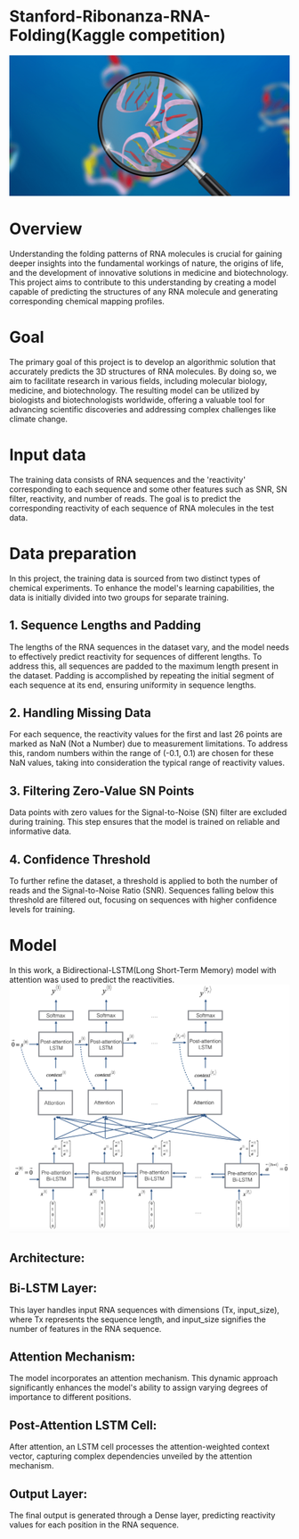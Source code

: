 # Stanford-Ribonanza-RNA-Folding(Kaggle competition)
![ ](header.png)

# Overview
Understanding the folding patterns of RNA molecules is crucial for gaining deeper insights into the fundamental workings of nature, the origins of life, and the development of innovative solutions in medicine and biotechnology. This project aims to contribute to this understanding by creating a model capable of predicting the structures of any RNA molecule and generating corresponding chemical mapping profiles.

# Goal
The primary goal of this project is to develop an algorithmic solution that accurately predicts the 3D structures of RNA molecules. By doing so, we aim to facilitate research in various fields, including molecular biology, medicine, and biotechnology. The resulting model can be utilized by biologists and biotechnologists worldwide, offering a valuable tool for advancing scientific discoveries and addressing complex challenges like climate change.
# Input data
The training data consists of RNA sequences and the 'reactivity' corresponding to each sequence and some other features such as SNR, SN filter, reactivity, and number of reads. The goal is to predict the corresponding reactivity of each sequence of RNA molecules in the test data.
# Data preparation
In this project, the training data is sourced from two distinct types of chemical experiments. To enhance the model's learning capabilities, the data is initially divided into two groups for separate training.

## 1. Sequence Lengths and Padding
The lengths of the RNA sequences in the dataset vary, and the model needs to effectively predict reactivity for sequences of different lengths. To address this, all sequences are padded to the maximum length present in the dataset. Padding is accomplished by repeating the initial segment of each sequence at its end, ensuring uniformity in sequence lengths.

## 2. Handling Missing Data
For each sequence, the reactivity values for the first and last 26 points are marked as NaN (Not a Number) due to measurement limitations. To address this, random numbers within the range of (-0.1, 0.1) are chosen for these NaN values, taking into consideration the typical range of reactivity values.

## 3. Filtering Zero-Value SN Points
Data points with zero values for the Signal-to-Noise (SN) filter are excluded during training. This step ensures that the model is trained on reliable and informative data.

## 4. Confidence Threshold
To further refine the dataset, a threshold is applied to both the number of reads and the Signal-to-Noise Ratio (SNR). Sequences falling below this threshold are filtered out, focusing on sequences with higher confidence levels for training.
# Model
In this work, a Bidirectional-LSTM(Long Short-Term Memory) model with attention was used to predict the reactivities. 
![ ](attn_model.png)
## Architecture:
## Bi-LSTM Layer:
This layer handles input RNA sequences with dimensions (Tx, input_size), where Tx represents the sequence length, and input_size signifies the number of features in the RNA sequence.

## Attention Mechanism:
The model incorporates an attention mechanism. This dynamic approach significantly enhances the model's ability to assign varying degrees of importance to different positions.

## Post-Attention LSTM Cell: 
After attention, an LSTM cell processes the attention-weighted context vector, capturing complex dependencies unveiled by the attention mechanism.

## Output Layer:
The final output is generated through a Dense layer, predicting reactivity values for each position in the RNA sequence.
